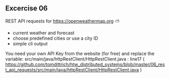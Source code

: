 ## Excercise 06
REST API requests for https://openweathermap.org :partly_sunny:
+ current weather and forecast
+ choose predefined cities or use a city ID
+ simple cli output

You need your own API Key from the website (for free) and replace the variable:
src/main/java/httpRestClient/HttpRestClient.java : line17
( https://github.com/tomdittrich/htw_distributed_systems/blob/master/06_rest_api_requests/src/main/java/httpRestClient/HttpRestClient.java ) 
